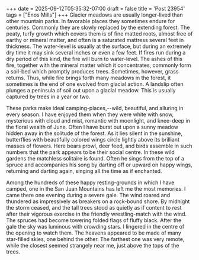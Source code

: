 +++
date = 2025-09-12T05:35:32-07:00
draft = false
title = 'Post 23954'
tags = ["Enos Mills"]
+++
Glacier meadows are usually longer-lived than other mountain parks. In favorable places they sometimes endure for centuries. Commonly they are slowly replaced by the extending forest. The peaty, turfy growth which covers them is of fine matted roots, almost free of earthy or mineral matter, and often is a saturated mattress several feet in thickness. The water-level is usually at the surface, but during an extremely dry time it may sink several inches or even a few feet. If fires run during a dry period of this kind, the fire will burn to water-level. The ashes of this fire, together with the mineral matter which it concentrates, commonly form a soil-bed which promptly produces trees. Sometimes, however, grass returns. Thus, while fire brings forth many meadows in the forest, it sometimes is the end of one evolved from glacial action. A landslip often plunges a peninsula of soil out upon a glacial meadow. This is usually captured by trees in a year or two.

These parks make ideal camping-places,--wild, beautiful, and alluring in every season. I have enjoyed them when they were white with snow, mysterious with cloud and mist, romantic with moonlight, and knee-deep in the floral wealth of June. Often I have burst out upon a sunny meadow hidden away in the solitude of the forest. As it lies silent in the sunshine, butterflies with beautifully colored wings circle lightly above its brilliant masses of flowers. Here bears prowl, deer feed, and birds assemble in such numbers that the park appears to be their social centre. In these wild gardens the matchless solitaire is found. Often he sings from the top of a spruce and accompanies his song by darting off or upward on happy wings, returning and darting again, singing all the time as if enchanted.

Among the hundreds of these happy resting-grounds in which I have camped, one in the San Juan Mountains has left me the most memories. I came there one evening during a severe gale. The wind roared and thundered as impressively as breakers on a rock-bound shore. By midnight the storm ceased, and the tall trees stood as quietly as if content to rest after their vigorous exercise in the friendly wrestling-match with the wind. The spruces had become towering folded flags of fluffy black. After the gale the sky was luminous with crowding stars. I lingered in the centre of the opening to watch them. The heavens appeared to be made of many star-filled skies, one behind the other. The farthest one was very remote, while the closest seemed strangely near me, just above the tops of the trees.
